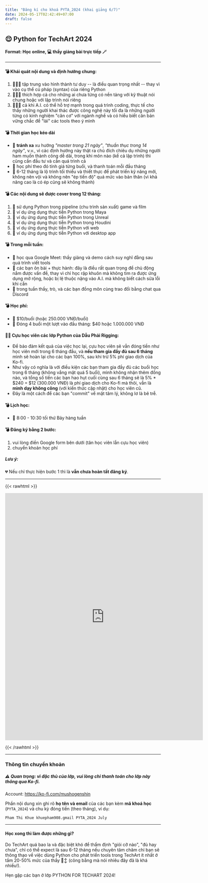 ```yaml
---
title: "Đăng kí cho khoá PYTA_2024 (khai giảng 6/7)"
date: 2024-05-17T02:42:49+07:00
draft: false
---
```


## 😌 Python for TechArt 2024

#### Format: Học online, 💻 thầy giảng bài trực tiếp 🪄

---

#### 💣 Khái quát nội dung và định hướng chung:

1. 🧑🏻‍🎨 tập trung vào hình thành tư duy -- là điều quan trọng nhất -- thay vì vào cụ thể cú pháp (syntax) của riêng Python
2. 🧑🏻‍🎨 thích hợp cả cho những ai chưa từng có nền tảng với kỹ thuật nói chung hoặc với lập trình nói riêng
3. 🧑🏻‍🎨 cả khi A.I. có thể hỗ trợ mạnh trong quá trình coding, thực tế cho thấy những người khai thác được công nghệ này tối đa là những người từng có kinh nghiệm "căn cơ" với ngành nghề và có hiểu biết căn bản vững chắc để "lái" các tools theo ý mình

#### 💣 Thời gian học kéo dài

- 📍 **tránh xa** xu hướng _"master trong 21 ngày"_, _"thuần thục trong 14 ngày"_, v.v., vì các định hướng này thật ra chủ đích chiêu dụ những người ham muốn thành công dễ dãi, trong khi môn nào (kể cả lập trình) thì cũng cần đầu tư và cần quá trình cả
- 📍 học phí theo đó tính giá từng buổi, và thanh toán mỗi đầu tháng
- 📍 6-12 tháng là lộ trình tối thiểu và thiết thực để phát triển kỹ năng mới, không nên vội và không nên "ép tiến độ" quá mức vào bản thân (vì khả năng cao là có ép cũng sẽ không thành)

#### 💣 Các nội dung sẽ được cover trong 12 tháng:

1. 🤖 sử dụng Python trong pipeline (chu trình sản xuất) game và film
2. 🤖 ví dụ ứng dụng thực tiễn Python trong Maya
3. 🤖 ví dụ ứng dụng thực tiễn Python trong Unreal
4. 🤖 ví dụ ứng dụng thực tiễn Python trong Houdini
5. 🤖 ví dụ ứng dụng thực tiễn Python với web
6. 🤖 ví dụ ứng dụng thực tiễn Python với desktop app

#### 💣 Trong mỗi tuần:

- 🔅 học qua Google Meet: thầy giảng và demo cách suy nghĩ đằng sau quá trình viết tools
- 🔅 các bạn ôn bài + thực hành: đây là điều rất quan trọng để chủ động nắm được vấn đề, thay vì chỉ học rập khuôn mà không tìm ra được ứng dụng mở rộng, hoặc bị lệ thuộc nặng vào A.I. mà không biết cách sửa lỗi khi cần
- 🔅 trong tuần thầy, trò, và các bạn đồng môn cùng trao đổi bằng chat qua Discord

#### 💣 Học phí:

- 📍 $10/buổi (hoặc 250.000 VNĐ/buổi)
- 📍 Đóng 4 buổi một lượt vào đầu tháng: $40 hoặc 1.000.000 VNĐ

#### 🤼‍♀️ Cựu học viên các lớp Python của Dẫu Phải Rigging:

- Để bảo đảm kết quả của việc học lại, cựu học viên sẽ vẫn đóng tiền như học viên mới trong 6 tháng đầu, và **nếu tham gia đầy đủ sau 6 tháng** mình sẽ hoàn lại cho các bạn 100%, sau khi trừ 5% phí giao dịch của Ko-fi.
- Như vậy có nghĩa là với điều kiện các bạn tham gia đầy đủ các buổi học trong 6 tháng (không vắng mặt quá 5 buổi), mình không nhận thêm đồng nào, và tổng số tiền các bạn hao hụt cuối cùng sau 6 tháng sẽ là 5% \* $240 = $12 (300.000 VNĐ) là phí giao dịch cho Ko-fi mà thôi, vẫn là **mình dạy không công** (với kiến thức cập nhật) cho học viên cũ.
- Đây là một cách để các bạn "commit" về mặt tâm lý, không lơ là bê trễ.

#### 💣 Lịch học:

- 👾 8:00 - 10:30 tối thứ Bảy hàng tuần

#### 💣 Đăng ký bằng 2 bước:

1. vui lòng điền Google form bên dưới (tân học viên lẫn cựu học viên)
2. chuyển khoản học phí

##### Lưu ý:

💔 Nếu chỉ thực hiện bước 1 thì là **vẫn chưa hoàn tất đăng ký**.

---

{{< rawhtml >}}

<iframe src="https://docs.google.com/forms/d/e/1FAIpQLScqGext6Yq9ui0PDb5i7JU_G3t37Vl3P0YBewiG3-cHsr-2dg/viewform?embedded=true" width="640" height="800" frameborder="0" marginheight="0" marginwidth="0">Loading…</iframe>

{{< /rawhtml >}}

---

### Thông tin chuyển khoản

##### ⚠️ Quan trọng: vì đặc thù của lớp, vui lòng chỉ thanh toán cho lớp này thông qua Ko-fi.

Account: https://ko-fi.com/mushogenshin

Phần nội dung xin ghi rõ **họ tên và email** của các bạn kèm **mã khoá học** (`PYTA_2024`) và chu kỳ đóng tiền (theo tháng), ví dụ:

`Pham Thi Khue khuepham908.gmail PYTA_2024 July`

---

#### Học xong thì làm được những gì?

Do TechArt quá bao la và đặc biệt khó để thẩm định "giỏi cỡ nào", "đủ hay chưa", chỉ có thể expect là sau 6-12 tháng nếu chuyên tâm chăm chỉ bạn sẽ thông thạo về việc dùng Python cho phát triển tools trong TechArt ít nhất ở tầm 20-50% mức của thầy 🙂‍↕️ (công bằng mà nói nhiêu đây đã là khá nhiều!).

Hẹn gặp các bạn ở lớp PYTHON FOR TECHART 2024!
